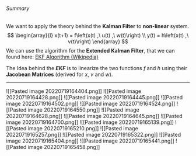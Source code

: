 ###### Summary
We want to apply the theory behind the **Kalman Filter** to **non-linear** system.
$$
\begin{array}{l}
x(t+1) = f\left(x(t) ,\ u(t) ,\ w(t)\right)
\\
y(t) = h\left(x(t) ,\ v(t)\right)
\end{array}
$$
We can use the algorithm for the **Extended Kalman Filter**, that we can found here: [EKF Algorithm (Wikipedia)](https://en.wikipedia.org/wiki/Extended_Kalman_filter#:~:text=Predict%5Bedit,u%7D%7D_%7Bk%7D%7D%7D)

The Idea behind the ***EKF*** is to linearize the two functions $f$ and $h$ using their **Jacobean Matrices** (derived for $x$, $v$ and $w$).

---
![[Pasted image 20220719164404.png]]
![[Pasted image 20220719164428.png]]
![[Pasted image 20220719164445.png]]
![[Pasted image 20220719164502.png]]
![[Pasted image 20220719164524.png]]
![[Pasted image 20220719164550.png]]
![[Pasted image 20220719164628.png]]
![[Pasted image 20220719164645.png]]
![[Pasted image 20220719164700.png]]
![[Pasted image 20220719165139.png]]
![[Pasted image 20220719165210.png]]
![[Pasted image 20220719165257.png]]
![[Pasted image 20220719165322.png]]
![[Pasted image 20220719165404.png]]
![[Pasted image 20220719165441.png]]
![[Pasted image 20220719165458.png]]
